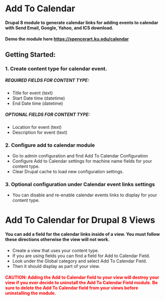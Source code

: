 # Add To Calendar

#### Drupal 8 module to generate calendar links for adding events to calendar with Send Email, Google, Yahoo, and ICS download.

#### Demo the module here https://spencerart.ku.edu/calendar
## Getting Started:
### 1. Create content type for calendar event.
##### REQUIRED FIELDS FOR CONTENT TYPE:
* Title for event (text)
* Start Date time (datetime)
* End Date time (datetime)

##### OPTIONAL FIELDS FOR CONTENT TYPE:
* Location for event (text)
* Description for event (text)

### 2. Configure add to calendar module
* Go to admin configuration and find Add To Calendar Configuration
* Configure Add to Calendar settings for machine name fields for your content type.
* Clear Drupal cache to load new configuration settings.

### 3. Optional configuration under Calendar event links settings
* You can disable and re-enable calendar events links to display for your content type.

# Add To Calendar for Drupal 8 Views

#### You can add a field for the calendar links inside of a view. You must follow these directions otherwise the view will not work.
* Create a view that uses your content type.
* If you are using fields you can find a field for Add to Calendar Field.
* Look under the Global category and select Add To Calendar Field.
* Then it should display as part of your view.

<h4 style="color:red;">CAUTION: Adding the Add to Calendar field to your view will destroy your view if you ever decide to uninstall the Add To Calendar Field module. Be sure to delete the Add To Calendar field from your views before uninstalling the module. </h4>

